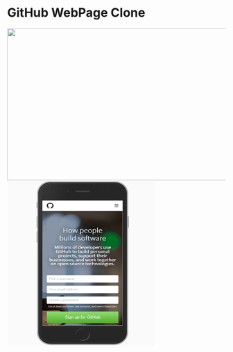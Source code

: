 # GitHub WebPage Clone
<img src=img/result.gif width=600px height=350px></img><img src=img/result_toggle.gif width=340px height=380px></img>
